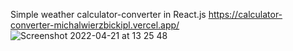 Simple weather calculator-converter in React.js
https://calculator-converter-michalwierzbickipl.vercel.app/
![Screenshot 2022-04-21 at 13 25 48](https://user-images.githubusercontent.com/94359771/164448239-3ab26edf-b54c-42d2-aff4-d36fa27292e5.jpg)
